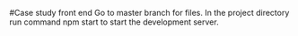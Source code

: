 #Case study front end
Go to master branch for files.
In the project directory run command npm start to start the development server.
